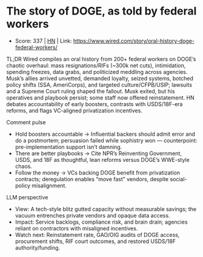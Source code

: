 # The story of DOGE, as told by federal workers

- Score: 337 | [HN](https://news.ycombinator.com/item?id=45373102) | Link: https://www.wired.com/story/oral-history-doge-federal-workers/

TL;DR
Wired compiles an oral history from 200+ federal workers on DOGE’s chaotic overhaul: mass resignations/RIFs (~300k net cuts), intimidation, spending freezes, data grabs, and politicized meddling across agencies. Musk’s allies arrived unvetted, demanded loyalty, seized systems, botched policy shifts (SSA, AmeriCorps), and targeted culture/CFPB/USIP; lawsuits and a Supreme Court ruling shaped the fallout. Musk exited, but his operatives and playbook persist; some staff now offered reinstatement. HN debates accountability of early boosters, contrasts with USDS/18F-era reforms, and flags VC-aligned privatization incentives.

Comment pulse
- Hold boosters accountable → Influential backers should admit error and do a postmortem; persuasion failed while sophistry won — counterpoint: pre-implementation support isn’t damning.
- There are better playbooks → Cite NPR’s Reinventing Government, USDS, and 18F as thoughtful, lean reforms versus DOGE’s WWE-style chaos.
- Follow the money → VCs backing DOGE benefit from privatization contracts; deregulation enables “move fast” vendors, despite social-policy misalignment.

LLM perspective
- View: A tech-style blitz gutted capacity without measurable savings; the vacuum entrenches private vendors and opaque data access.
- Impact: Service backlogs, compliance risk, and brain drain; agencies reliant on contractors with misaligned incentives.
- Watch next: Reinstatement rate, GAO/OIG audits of DOGE access, procurement shifts, RIF court outcomes, and restored USDS/18F authority/funding.
